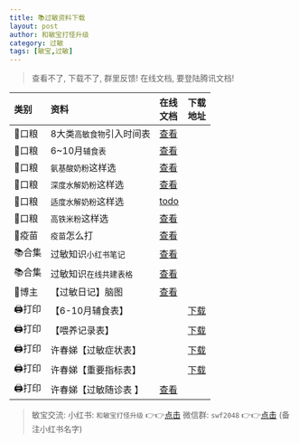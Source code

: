 ```yaml
---
title: 📚过敏资料下载
layout: post
author: 和敏宝打怪升级
category: 过敏
tags: [敏宝,过敏]
---
```


> 查看不了, 下载不了, 群里反馈!
> 在线文档, 要登陆腾讯文档!

| 类别    | 资料            | 在线<br>文档                                                                 | 下载<br>地址                                                                                                                                                                        |
|:------|:---------------|:-------------------------------------------------------------------------|:--------------------------------------------------------------------------------------------------------------------------------------------------------------------------------|
| 🥣口粮  | 8大类`高敏食物`引入时间表 | [查看](https://docs.qq.com/sheet/DT3RFUXZ6WFZMTm5B?tab=BB08J2)             |                                                                                                                                                                                 |
| 🥣口粮  | 6~10月`辅食表`     | [查看](https://docs.qq.com/sheet/DT1NVSWt6R3NscnZ0?tab=vryd4e)             |                                                                                                                                                                                 |
| 🥣口粮  | `氨基酸奶粉`这样选     | [查看](https://docs.qq.com/sheet/DT1VJcnJ6dkpmdmVT?tab=BB08J2)             |                                                                                                                                                                                 |
| 🥣口粮  | `深度水解奶粉`这样选    | [查看](https://docs.qq.com/sheet/DT0x2Y2hJWUVVQmtF?tab=6k5f2y)             |                                                                                                                                                                                 |
| 🥣口粮  | `适度水解奶粉`这样选    | [todo]()                                                                 |                                                                                                                                                                                 |
| 🥣口粮  | `高铁米粉`这样选      | [查看](https://docs.qq.com/sheet/DT21GaWFBdWdLUFF0?tab=BB08J2)             |                                                                                                                                                                                 |
| 💉疫苗  | `疫苗`怎么打        | [查看](https://docs.qq.com/sheet/DT0xURXhoZHpMdEh2?tab=il2hpn)             |                                                                                                                                                                                 |
| 📚合集  | 过敏知识`小红书笔记`    | [查看](https://docs.qq.com/doc/p/fcc5396c963383a68e09f6298b7e40d1baddcd24) |                                                                                                                                                                                 |
| 📚合集  | 过敏知识`在线共建表格`   | [查看](https://docs.qq.com/sheet/DT2hVUU9JdG9qWGdi?tab=BB08J2)             |                                                                                                                                                                                 |
| 👩博主  | 【过敏日记】脑图       | [查看](https://docs.qq.com/mind/DZm1ZdnZPTmZmS2pZ?subId=BB08J2&mode=mind)  |                                                                                                                                                                                 |
| 🖨️打印 | 【6-10月辅食表】     |                                                                          | [下载](https://www.darlings.life/download/baobao/Print/%E8%BE%85%E9%A3%9F%E8%A1%A8.pdf)                                                                                           |
| 🖨️打印 | 【喂养记录表】        |                                                                          | [下载](https://www.darlings.life/download/baobao/Print/%E5%AE%9D%E5%AE%9D%E5%96%82%E5%85%BB%E8%AE%B0%E5%BD%95_%E8%BE%85%E9%A3%9F%E7%89%88_v6.pdf)                                 |
| 🖨️打印 | 许春娣【过敏症状表】     |                                                                          | [下载](https://www.darlings.life/download/baobao/Print/%E3%80%90%E8%AE%B8%E6%98%A5%E5%A8%A3%E3%80%91%E8%BF%87%E6%95%8F%E5%88%9D%E8%AF%8A%E9%9A%8F%E8%AE%BF%E8%A1%A8%E6%A0%BC.pdf) |
| 🖨️打印 | 许春娣【重要指标表】     |                                                                          | [下载](https://www.darlings.life/download/baobao/Print/%E3%80%90%E8%AE%B8%E6%98%A5%E5%A8%A3%E3%80%91%E8%BF%87%E6%95%8F%E9%9A%8F%E8%AE%BF%E8%A1%A8.pdf)                            |
| 🖨️打印 | 许春娣【过敏随诊表  】   | [查看](https://docs.qq.com/sheet/DT3FHZUpoUnZib095?tab=BB08J2)             |                                                                                                                                                                                 |

> 敏宝交流:
> 小红书: `和敏宝打怪升级` 👉👉[点击](https://xhslink.com/m/43HeRkphxsf)
> 微信群: `swf2048` 👉👉[点击](https://blog-1252538339.cos.ap-chengdu.myqcloud.com/minbao/assets/img/minbao_group.png) (备注小红书名字)
